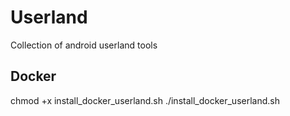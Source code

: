 # Userland
Collection of android userland tools

## Docker 
chmod +x install_docker_userland.sh
./install_docker_userland.sh
